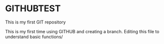 # GITHUBTEST
This is my first GIT repository

This is my first time using GITHUB and creating a branch. Editing this file to understand basic functions/ 
